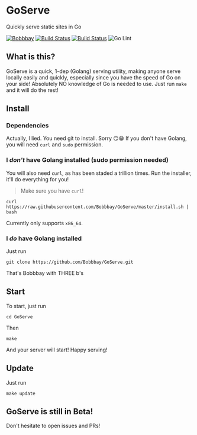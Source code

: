 # GoServe
Quickly serve static sites in Go

[![Bobbbay](https://circleci.com/gh/Bobbbay/GoServe.svg?style=svg)](https://app.circleci.com/github/Bobbbay/GoServe/pipelines)
[![Build Status](https://travis-ci.org/Bobbbay/GoServe.svg?branch=master)](https://travis-ci.org/Bobbbay/GoServe)
[![Build Status](https://app.bitrise.io/app/b0999db5cd64218a/status.svg?token=3krVYrcb8WhnTUEsSOAB8Q)](https://app.bitrise.io/app/b0999db5cd64218a)
![Go Lint](https://github.com/Bobbbay/GoServe/workflows/Go%20Lint/badge.svg)

## What is this?
GoServe is a quick, 1-dep (Golang) serving utility, making anyone serve locally easily and quickly, especially since you have the speed of Go on your side!
Absolutely NO knowledge of Go is needed to use. Just run `make` and it will do the rest!

## Install
### Dependencies
Actually, I lied. You need git to install. Sorry :smirk::grin:
If you don't have Golang, you will need `curl` and `sudo` permission. 

### I *don't* have Golang installed (sudo permission needed)
You will also need `curl`, as has been staded a trillion times.
Run the installer, it'll do everything for you!
 > Make sure you have `curl`!
```
curl https://raw.githubusercontent.com/Bobbbay/GoServe/master/install.sh | bash
```

Currently only supports `x86_64`.

### I *do* have Golang installed
Just run 
```
git clone https://github.com/Bobbbay/GoServe.git
```
That's Bobbbay with THREE b's

## Start
To start, just run 

```
cd GoServe
```
Then
```
make
```

And your server will start! Happy serving!

## Update
Just run 
```
make update
```

## GoServe is still in Beta!
Don't hesitate to open issues and PRs!
